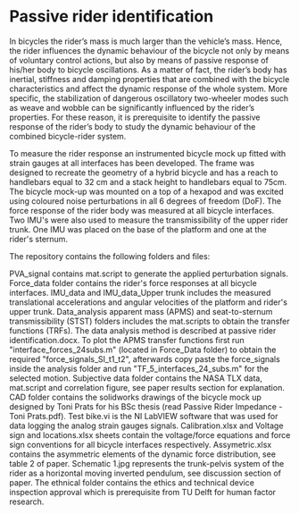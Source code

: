 # Passive rider identification


In bicycles the rider’s mass is much larger than the vehicle’s mass. Hence, the rider influences the dynamic behaviour of the bicycle not only by means of voluntary control actions, but also by means of passive response of his/her body to bicycle oscillations. As a matter of fact, the rider’s body has inertial, stiffness and damping properties that are combined with the bicycle characteristics and affect the dynamic response of the whole system. More specific, the stabilization of dangerous oscillatory two-wheeler modes such as weave and wobble can be significantly influenced by the rider’s properties. For these reason, it is prerequisite to identify the passive response of the rider’s body to study the dynamic behaviour of the combined bicycle-rider system.

To measure the rider response an instrumented bicycle mock up fitted with strain gauges at all interfaces has been developed. The frame was designed to recreate the geometry of a hybrid bicycle and has a reach to handlebars equal to 32 cm and a stack height to handlebars equal to 75cm. The bicycle mock-up was mounted on a top of a hexapod and was excited using  coloured noise perturbations in all 6 degrees of freedom (DoF). The force response of the rider body was measured at all bicycle interfaces. Two IMU's were also used to measure the transmissibility of the upper rider trunk. One IMU was placed on the base of the platform and one at the rider's sternum.

The repository contains the following folders and files:

PVA_signal contains mat.script to generate the applied perturbation signals. Force_data folder contains the rider's force responses at all bicycle interfaces. IMU_data and  IMU_data_Upper trunk includes the measured translational accelerations and angular velocities of the platform and rider's upper trunk. Data_analysis apparent mass (APMS) and seat-to-sternum transmissibility (STST) folders includes the mat.scripts to obtain the transfer functions (TRFs). The data analysis method is described at passive rider identification.docx. To plot the APMS transfer functions first run "interface_forces_24subs.m" (located in Force_Data folder) to obtain the required "force_signals_SI_t1_t2", afterwards copy paste the force_signals inside the analysis folder and run "TF_5_interfaces_24_subs.m" for the selected motion. Subjective data folder contains the NASA TLX data, mat.script and correlation figure, see paper results section for explanation. CAD folder contains the solidworks drawings of the bicycle mock up designed by Toni Prats for his BSc thesis (read Passive Rider Impedance - Toni Prats.pdf). Test bike.vi is the NI LabVIEW software that was used for data logging the analog strain gauges signals. Calibration.xlsx and Voltage sign and locations.xlsx sheets contain the voltage/force equations and force sign conventions for all bicycle interfaces respectively. Assymetric.xlsx contains the asymmetric elements of the dynamic force distribution, see table 2 of paper. Schematic 1.jpg represents the trunk-pelvis system of the rider as a horizontal moving inverted pendulum, see discussion section of paper. The ethnical folder contains the ethics and technical device inspection approval which is prerequisite from TU Delft for human factor research.


